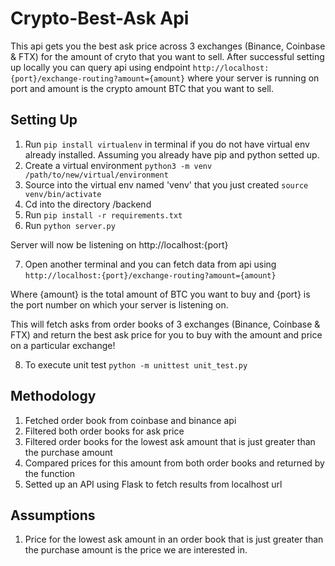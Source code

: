 # Crypto-Best-Ask Api

This api gets you the best ask price across 3 exchanges (Binance, Coinbase & FTX) for the amount of cryto that you want to sell. After successful setting up locally you can query api using endpoint ```http://localhost:{port}/exchange-routing?amount={amount}``` where your server is running on port and amount is the crypto amount BTC that you want to sell.

## Setting Up
1. Run ```pip install virtualenv``` in terminal if you do not have virtual env already installed. Assuming you already have pip and python setted up.
2. Create a virtual environment ```python3 -m venv /path/to/new/virtual/environment```
3. Source into the virtual env named 'venv' that you just created ```source venv/bin/activate```
4. Cd into the directory /backend
5. Run ```pip install -r requirements.txt```
6. Run ```python server.py```

Server will now be listening on http://localhost:{port}

7. Open another terminal and you can fetch data from api using ```http://localhost:{port}/exchange-routing?amount={amount}```

Where {amount} is the total amount of BTC you want to buy and {port} is the port number on which your server is listening on.

This will fetch asks from order books of 3 exchanges (Binance, Coinbase & FTX) and return the best ask price for you to buy with the amount and price on a particular exchange!

8. To execute unit test ```python -m unittest unit_test.py```

## Methodology

1. Fetched order book from coinbase and binance api
2. Filtered both order books for ask price
3. Filtered order books for the lowest ask amount that is just greater than the purchase amount
4. Compared prices for this amount from both order books and returned by the function
5. Setted up an API using Flask to fetch results from localhost url

## Assumptions
1. Price for the lowest ask amount in an order book that is just greater than the purchase amount is the price we are interested in.
